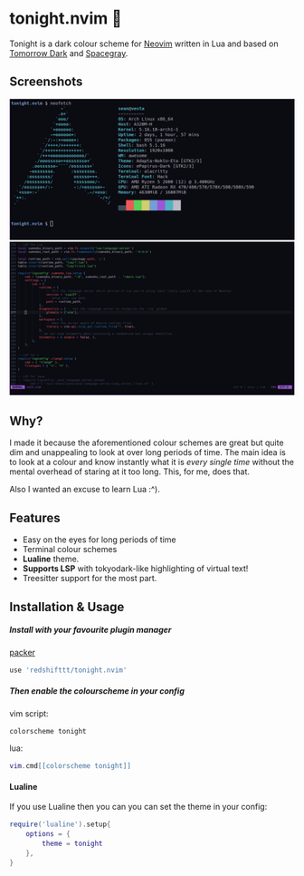 # tonight.nvim 🌙

Tonight is a dark colour scheme for [Neovim](https://github.com/neovim/neovim)
written in Lua and based on [Tomorrow Dark](https://github.com/chriskempson/base16-tomorrow-scheme) and
[Spacegray](https://github.com/ackyshake/Spacegray.vim).

## Screenshots

![image](screenshots/screenshot1.png)
![image](screenshots/screenshot2.png)

## Why?

I made it because the aforementioned colour schemes are great but quite dim and
unappealing to look at over long periods of time. The main idea is to look at a
colour and know instantly what it is *every single time* without the mental
overhead of staring at it too long. This, for me, does that.

Also I wanted an excuse to learn Lua :^).

## Features

- Easy on the eyes for long periods of time
- Terminal colour schemes
- **Lualine** theme.
- **Supports LSP** with tokyodark-like highlighting of virtual text!
- Treesitter support for the most part.

## Installation & Usage

##### Install with your favourite plugin manager

[packer](https://github.com/wbthomason/packer.nvim)

```lua
use 'redshifttt/tonight.nvim'
```

##### Then enable the colourscheme in your config

vim script:

```vim
colorscheme tonight
```

lua:

```lua
vim.cmd[[colorscheme tonight]]
```

#### Lualine

If you use Lualine then you can you can set the theme in your config:

```lua
require('lualine').setup{
    options = {
        theme = tonight
    },
}
```
